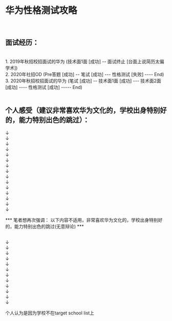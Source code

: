 # 华为性格测试攻略
<br/>

## 面试经历：
<br/>
1. 2019年秋招校招面试的华为 (技术面1面 [成功] -- 面试终止 [台面上说简历太偏学术])
<br/>
2. 2020年社招OD (Pre答题 [成功] -- 笔试 [成功] --- 性格测试 [失败] ---- End)
<br/>
3. 2020年秋招校招面试的华为 (笔试 [成功] -- 技术面1面 [成功] --- 技术面2面 [成功] ---- 性格测试 [成功] ----- End)
<br/>
<br/>






## 个人感受（建议非常喜欢华为文化的，学校出身特别好的，能力特别出色的跳过）：

&downarrow;
<br/>
&downarrow;
<br/>
&downarrow;
<br/>
&downarrow;
<br/>
&downarrow;
<br/>
&downarrow;
<br/>
&downarrow;
<br/>
&downarrow;
<br/>
&downarrow;
<br/>
&downarrow;
<br/>
&downarrow;
<br/>
&downarrow;
<br/>
&downarrow;
<br/>
&downarrow;
<br/>
&downarrow;
<br/>

*** 笔者想再次强调： 以下内容不适用，非常喜欢华为文化的，学校出身特别好的，能力特别出色的跳过(无意辩论) ***

<br/>
&downarrow;
<br/>
&downarrow;
<br/>
&downarrow;
<br/>
&downarrow;
<br/>
&downarrow;
<br/>
&downarrow;
<br/>
&downarrow;
<br/>
&downarrow;
<br/>
&downarrow;
<br/>
&downarrow;
<br/>
&downarrow;
<br/>
&downarrow;
<br/>

个人认为是因为学校不在target school list上
